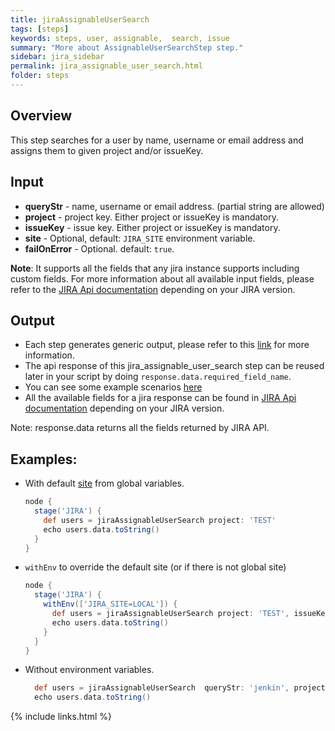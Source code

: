 ```yaml
---
title: jiraAssignableUserSearch
tags: [steps]
keywords: steps, user, assignable,  search, issue
summary: "More about AssignableUserSearchStep step."
sidebar: jira_sidebar
permalink: jira_assignable_user_search.html
folder: steps
---
```


## Overview

This step searches for a user by name, username or email address and assigns them to given project and/or issueKey.

## Input

* **queryStr** - name, username or email address. (partial string are allowed)
* **project** - project key. Either project or issueKey is mandatory.
* **issueKey** - issue key. Either project or issueKey is mandatory.
* **site** - Optional, default: `JIRA_SITE` environment variable.
* **failOnError** - Optional. default: `true`.

**Note**: It supports all the fields that any jira instance supports including custom fields. For more information about all available input fields, please refer to the [JIRA Api documentation](https://docs.atlassian.com/jira/REST/) depending on your JIRA version.

## Output

* Each step generates generic output, please refer to this [link](config.html#common-response--error-handling) for more information.
* The api response of this jira_assignable_user_search step can be reused later in your script by doing `response.data.required_field_name`.
* You can see some example scenarios [here](https://jenkinsci.github.io/jira-steps-plugin/common_usages.html)
* All the available fields for a jira response can be found in [JIRA Api documentation](https://docs.atlassian.com/jira/REST/) depending on your JIRA version.

Note: response.data returns all the fields returned by JIRA API.

## Examples:

* With default [site](config#environment-variables) from global variables.

  ```groovy
  node {
    stage('JIRA') {
      def users = jiraAssignableUserSearch project: 'TEST'
      echo users.data.toString()
    }
  }
  ```
* `withEnv` to override the default site (or if there is not global site)

  ```groovy
  node {
    stage('JIRA') {
      withEnv(['JIRA_SITE=LOCAL']) {
        def users = jiraAssignableUserSearch project: 'TEST', issueKey: 'TEST-01'
        echo users.data.toString()
      }
    }
  }
  ```
* Without environment variables.

  ```groovy
    def users = jiraAssignableUserSearch  queryStr: 'jenkin', project: 'TEST', site: 'LOCAL', failOnError: true
    echo users.data.toString()
  ```

{% include links.html %}
